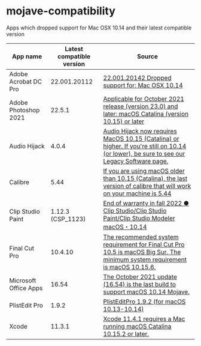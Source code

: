 # mojave-compatibility
Apps which dropped support for Mac OSX 10.14 and their latest compatible version

|  App name  |  Latest compatible version  | Source
| ---- | ---- | ---- |
|  Adobe Acrobat DC Pro  |  22.001.20112 | [22.001.20142 Dropped support for: Mac OSX 10.14](https://www.adobe.com/devnet-docs/acrobatetk/tools/ReleaseNotesDC/index.html) |
|  Adobe Photoshop 2021  |  22.5.1  | [Applicable for October 2021 release (version 23.0) and later: macOS Catalina (version 10.15) or later](https://helpx.adobe.com/photoshop/system-requirements.html) |
|  Audio Hijack  |  4.0.4  | [Audio Hijack now requires MacOS 10.15 (Catalina) or higher. If you're still on 10.14 (or lower), be sure to see our Legacy Software page.](https://rogueamoeba.com/support/knowledgebase/releasenotes/?product=Audio+Hijack) |
|  Calibre  |  5.44  | [If you are using macOS older than 10.15 (Catalina), the last version of calibre that will work on your machine is 5.44](https://calibre-ebook.com/download_osx) |
|  Clip Studio Paint  |  1.12.3 (CSP_1123) | [End of warranty in fall 2022 ● Clip Studio/Clip Studio Paint/Clip Studio Modeler macOS・10.14](https://support.clip-studio.com/en-us/faq/articles/20220032) |
|  Final Cut Pro  |  10.4.10  | [The recommended system requirement for Final Cut Pro 10.5 is macOS Big Sur. The minimum system requirement is macOS 10.15.6.](https://support.apple.com/guide/final-cut-pro/whats-new-in-final-cut-pro-105-ver3daafa3a2/mac) |
|  Microsoft Office Apps  |  16.54  | [The October 2021 update (16.54) is the last build to support macOS 10.14 Mojave.](https://support.microsoft.com/en-us/office/upgrade-macos-to-continue-receiving-microsoft-365-and-office-for-mac-updates-16b8414f-08ec-4b24-8c91-10a918f649f8#ID0EBBF=Office_for_Mac_2021) |
|  PlistEdit Pro  |  1.9.2  | [PlistEditPro 1.9.2 (for macOS 10.13-10.14)](https://www.fatcatsoftware.com/plisteditpro_downloads/) |
|  Xcode  |  11.3.1  | [Xcode 11.4.1 requires a Mac running macOS Catalina 10.15.2 or later.](https://developer.apple.com/documentation/xcode-release-notes/xcode-11_4_1-release-notes) |
